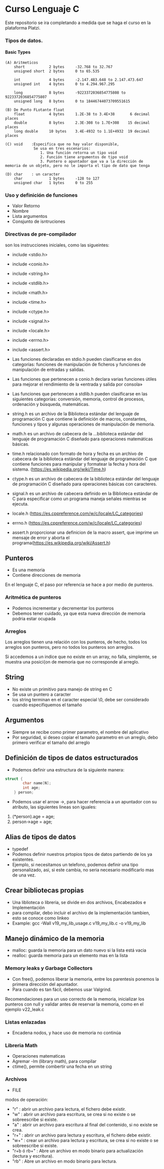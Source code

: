 # Curso Lenguaje C

Este repositorio se ira completando a medida que se haga el curso en la plataforma Platzi.

### Tipos de datos.

#### Basic Types
	(A) Aritmeticos
		short			2 bytes		-32.768 to 32.767
		unsigned short	2 bytes		0 to 65.535

		int 			4 bytes		-2.147.483.648 to 2.147.473.647
		unsigned int	4 bytes		0 to 4.294.967.295

		long 			8 bytes		-9223372036854775808 to 9223372036854775807
		unsigned long	8 bytes		0 to 18446744073709551615

	(B) De Punto FLotante float
		float			4 bytes 	1.2E-38 to 3.4E+38		 6 decimal places
		double			8 bytes		2.3E-308 to 1.7E+308	15 decimal places
		long double		10 bytes	3.4E-4932 to 1.1E+4932	19 decimal places

	(C) void	:Especifica que no hay valor disponible,
				 Se usa en tres escenarios:
					1. Una función retorna un tipo void
					2. Función tiene argumentos de tipo void
					3. Puntero o apuntador que va a la dirección de memoria de un objeto, pero no le importa el tipo de dato que tenga

	(D)	char	: un caracter
		char			1 bytes		-128 to 127
		unsigned char	1 bytes		0 to 255



### Uso y definición de funciones
- Valor Retorno
- Nombre
- Lista argumentos
- Consjunto de isntruciones


### Directivas de pre-compilador
son los instrucciones iniciales, como las sigueintes:
- include <stdio.h>
- include <conio.h>
- include <string.h>
- include <stdlib.h>
- include <math.h>
- include <time.h>
- include <ctype.h>
- include <signal.h>
- include <locale.h>
- include <errno.h>
- include <assert.h>

- Las funciones declaradas en stdio.h pueden clasificarse en dos categorías: funciones de manipulación de ficheros y funciones de manipulación de entradas y salidas. 
- Las funciones que pertenecen a conio.h declara varias funciones útiles para mejorar el rendimiento de la «entrada y salida por consola»
- Las funciones que pertenecen a stdlib.h pueden clasificarse en las siguientes categorías: conversión, memoria, control de procesos, ordenación y búsqueda, matemáticas.
- string.h es un archivo de la Biblioteca estándar del lenguaje de programación C que contiene la definición de macros, constantes, funciones y tipos y algunas operaciones de manipulación de memoria.
- math.h es un archivo de cabecera de la …biblioteca estándar del lenguaje de programación C diseñado para operaciones matemáticas básicas.
- time.h relacionado con formato de hora y fecha es un archivo de cabecera de la biblioteca estándar del lenguaje de programación C que contiene funciones para manipular y formatear la fecha y hora del sistema. (https://es.wikipedia.org/wiki/Time.h)
- ctype.h es un archivo de cabecera de la biblioteca estándar del lenguaje de programación C diseñado para operaciones básicas con caracteres.
- signal.h es un archivo de cabecera definido en la Biblioteca estándar de C para especificar como un programa maneja señales mientras se ejecuta.
- locale.h (https://es.cppreference.com/w/c/locale/LC_categories)
- errno.h (https://es.cppreference.com/w/c/locale/LC_categories)
- assert.h proporcionar una definicion de la macro assert, que imprime un mensaje de error y aborta el programa(https://es.wikipedia.org/wiki/Assert.h)

## Punteros
- Es una memoria
- Contiene direcciones de memoria

En el lenguaje C, el paso por referencia se hace a por medio de punteros.

### Aritmética de punteros

- Podemos incrementar y decrementar los punteros
- Debemos tener cuidado, ya que esta nueva dirección de memoria podria estar ocupada


### Arreglos

Los arreglos tienen una relación con los punteros, de hecho, todos los arreglos son punteros, pero no todos los punteros son arreglos.

Si accedemos a un indice que no existe en un array, no falla, simplemte, se muestra una posici{on de memoria que no corresponde al arreglo.

## String 

- No existe un primitivo para manejo de string en C
- Se usa un puntero a caracter
- los string terminan en el caracter especial \0, debe ser considerado cuando especifiquemos el tamaño


## Argumentos
- Siempre se recibe como primer parametro, el nombre del aplicativo
- Por seguridad, si deseo copiar el tamaño parametro en un arreglo, debo primero verificar el tamaño del arreglo


## Definición de tipos de datos estructurados
- Podemos definir una estructura de la siguiente manera:
```c
struct {
        char name[N];
        int age;
    } person;
``` 
- Podemos usar el arrow ->, para hacer referencia a un apuntador con su atributo, las siguientes lineas son iguales:
1. (*person).age = age; 
2. person->age = age;
  
  
## Alias de tipos de datos
- typedef
- Podemos definir nuestros prtopios tipos de datos partiendo de los ya existentes.
- Ejemplo, si necesitamos un telefono, podemos definir una tipo personalizado, asi, si este cambia, no seria necesario modificarlo mas de una vez.
  
  
## Crear bibliotecas propias
- Una liblioteca o libreria, se divide en dos archivos, Encabezados e Implementación
- para compilar, debo incluir el archivo de la implementación tambien, esto se conoce como linkeo
- Example: gcc -Wall v19_my_lib_usage.c v19_my_lib.c -o v19_my_lib

## Manejo dinámico de la memoria
- malloc: guarda la memoria para un dato nuevo si la lista está vacia
- realloc: guarda memoria para un elemento mas en la lista


### Memory leaks y Garbage Collectors

- Con free(), podemos liberar la memoria, entre los parentesis ponemos la primera dirección del apuntador.
- Para cuando es tan fácil, debemos usar Valgrind.

Recomendaciones para un uso correcto de la memoria, inicializar los punteros con null y validar antes de reservar la memoria, como en el ejemplo v22_leak.c

### Listas enlazadas
- Encadena nodos, y hace uso de memoria no continúa

### Libreria Math
- Operaciones matematicas
- Agremar -lm (library math), para compilar
- ctime(), permite combertir una fecha en un string

### Archivos
- FILE

modos de operación:
- "r" : abrir un archivo para lectura, el fichero debe existir.
- "w" : abrir un archivo para escritura, se crea si no existe o se sobreescribe si existe.
- "a" : abrir un archivo para escritura al final del contenido, si no existe se crea.
- "r+" : abrir un archivo para lectura y escritura, el fichero debe existir.
- "w+" : crear un archivo para lectura y escritura, se crea si no existe o se sobreescribe si existe.
- "r+b ó rb+" : Abre un archivo en modo binario para actualización (lectura y escritura).
- "rb" : Abre un archivo en modo binario para lectura.